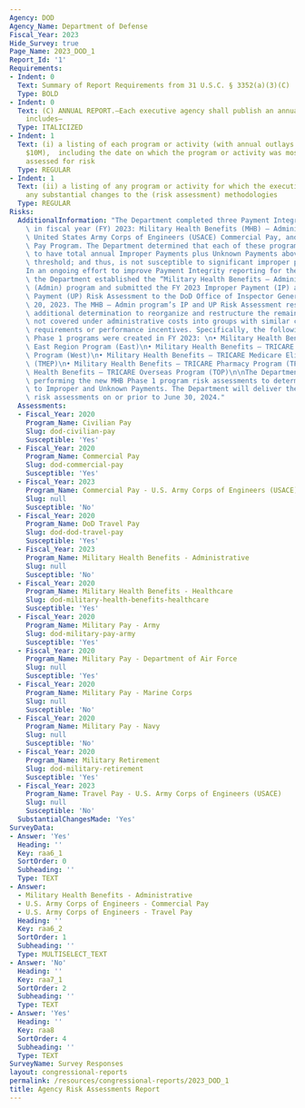 ```yaml
---
Agency: DOD
Agency_Name: Department of Defense
Fiscal_Year: 2023
Hide_Survey: true
Page_Name: 2023_DOD_1
Report_Id: '1'
Requirements:
- Indent: 0
  Text: Summary of Report Requirements from 31 U.S.C. § 3352(a)(3)(C)
  Type: BOLD
- Indent: 0
  Text: (C) ANNUAL REPORT.—Each executive agency shall publish an annual report that
    includes—
  Type: ITALICIZED
- Indent: 1
  Text: (i) a listing of each program or activity (with annual outlays greater than
    $10M),  including the date on which the program or activity was most recently
    assessed for risk
  Type: REGULAR
- Indent: 1
  Text: (ii) a listing of any program or activity for which the executive agency makes
    any substantial changes to the (risk assessment) methodologies
  Type: REGULAR
Risks:
  AdditionalInformation: "The Department completed three Payment Integrity Risk Assessments\
    \ in fiscal year (FY) 2023: Military Health Benefits (MHB) – Administrative Costs,\
    \ United States Army Corps of Engineers (USACE) Commercial Pay, and USACE Travel\
    \ Pay Program. The Department determined that each of these programs are not likely\
    \ to have total annual Improper Payments plus Unknown Payments above the statutory\
    \ threshold; and thus, is not susceptible to significant improper payments.\n\n\
    In an ongoing effort to improve Payment Integrity reporting for the MHB program,\
    \ the Department established the “Military Health Benefits – Administrative Costs”\
    \ (Admin) program and submitted the FY 2023 Improper Payment (IP) and Unknown\
    \ Payment (UP) Risk Assessment to the DoD Office of Inspector General on June\
    \ 20, 2023. The MHB – Admin program’s IP and UP Risk Assessment resulted in an\
    \ additional determination to reorganize and restructure the remaining payments\
    \ not covered under administrative costs into groups with similar contractual\
    \ requirements or performance incentives. Specifically, the following new MHB\
    \ Phase 1 programs were created in FY 2023: \n• Military Health Benefits – TRICARE\
    \ East Region Program (East)\n• Military Health Benefits – TRICARE West Region\
    \ Program (West)\n• Military Health Benefits – TRICARE Medicare Eligible Program\
    \ (TMEP)\n• Military Health Benefits – TRICARE Pharmacy Program (TPharm)\n• Military\
    \ Health Benefits – TRICARE Overseas Program (TOP)\n\nThe Department is currently\
    \ performing the new MHB Phase 1 program risk assessments to determine the susceptibility\
    \ to Improper and Unknown Payments. The Department will deliver the completed\
    \ risk assessments on or prior to June 30, 2024."
  Assessments:
  - Fiscal_Year: 2020
    Program_Name: Civilian Pay
    Slug: dod-civilian-pay
    Susceptible: 'Yes'
  - Fiscal_Year: 2020
    Program_Name: Commercial Pay
    Slug: dod-commercial-pay
    Susceptible: 'Yes'
  - Fiscal_Year: 2023
    Program_Name: Commercial Pay - U.S. Army Corps of Engineers (USACE)
    Slug: null
    Susceptible: 'No'
  - Fiscal_Year: 2020
    Program_Name: DoD Travel Pay
    Slug: dod-dod-travel-pay
    Susceptible: 'Yes'
  - Fiscal_Year: 2023
    Program_Name: Military Health Benefits - Administrative
    Slug: null
    Susceptible: 'No'
  - Fiscal_Year: 2020
    Program_Name: Military Health Benefits - Healthcare
    Slug: dod-military-health-benefits-healthcare
    Susceptible: 'Yes'
  - Fiscal_Year: 2020
    Program_Name: Military Pay - Army
    Slug: dod-military-pay-army
    Susceptible: 'Yes'
  - Fiscal_Year: 2020
    Program_Name: Military Pay - Department of Air Force
    Slug: null
    Susceptible: 'Yes'
  - Fiscal_Year: 2020
    Program_Name: Military Pay - Marine Corps
    Slug: null
    Susceptible: 'No'
  - Fiscal_Year: 2020
    Program_Name: Military Pay - Navy
    Slug: null
    Susceptible: 'No'
  - Fiscal_Year: 2020
    Program_Name: Military Retirement
    Slug: dod-military-retirement
    Susceptible: 'Yes'
  - Fiscal_Year: 2023
    Program_Name: Travel Pay - U.S. Army Corps of Engineers (USACE)
    Slug: null
    Susceptible: 'No'
  SubstantialChangesMade: 'Yes'
SurveyData:
- Answer: 'Yes'
  Heading: ''
  Key: raa6_1
  SortOrder: 0
  Subheading: ''
  Type: TEXT
- Answer:
  - Military Health Benefits - Administrative
  - U.S. Army Corps of Engineers - Commercial Pay
  - U.S. Army Corps of Engineers - Travel Pay
  Heading: ''
  Key: raa6_2
  SortOrder: 1
  Subheading: ''
  Type: MULTISELECT_TEXT
- Answer: 'No'
  Heading: ''
  Key: raa7_1
  SortOrder: 2
  Subheading: ''
  Type: TEXT
- Answer: 'Yes'
  Heading: ''
  Key: raa8
  SortOrder: 4
  Subheading: ''
  Type: TEXT
SurveyName: Survey Responses
layout: congressional-reports
permalink: /resources/congressional-reports/2023_DOD_1
title: Agency Risk Assessments Report
---
```


